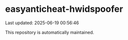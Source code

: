 # easyanticheat-hwidspoofer

Last updated: 2025-06-19 00:56:46

This repository is automatically maintained.
